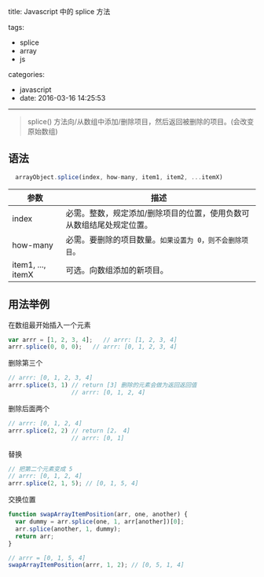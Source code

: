title: Javascript 中的 splice 方法

tags:
  - splice
  - array
  - js

categories:
  - javascript
  - date: 2016-03-16 14:25:53

--------------------------------------------------------------------------------

> splice() 方法向/从数组中添加/删除项目，然后返回被删除的项目。(会改变原始数组)

## 语法

```js
  arrayObject.splice(index, how-many, item1, item2, ...itemX)
```

参数               | 描述
----------------- | -----------------------------------
index             | 必需。整数，规定添加/删除项目的位置，使用负数可从数组结尾处规定位置。
how-many          | 必需。要删除的项目数量。``如果设置为 0，则不会删除项目``。
item1, ..., itemX | 可选。向数组添加的新项目。

## 用法举例

在数组最开始插入一个元素

```js
var arrr = [1, 2, 3, 4];   // arrr: [1, 2, 3, 4]
arrr.splice(0, 0, 0);   // arrr: [0, 1, 2, 3, 4]
```

删除第三个

```js
// arrr: [0, 1, 2, 3, 4]
arrr.splice(3, 1) // return [3] 删除的元素会做为返回返回值
                  // arrr: [0, 1, 2, 4]
```

删除后面两个

```js
// arrr: [0, 1, 2, 4]
arrr.splice(2, 2) // return [2， 4]
                  // arrr: [0, 1]
```

替换

```js
// 把第二个元素变成 5
// arrr: [0, 1, 2, 4]
arrr.splice(2, 1, 5); // [0, 1, 5, 4]
```

交换位置

```js
function swapArrayItemPosition(arr, one, another) {
  var dummy = arr.splice(one, 1, arr[another])[0];
  arr.splice(another, 1, dummy);
  return arr;
}

// arrr = [0, 1, 5, 4]
swapArrayItemPosition(arrr, 1, 2); // [0, 5, 1, 4]
```
